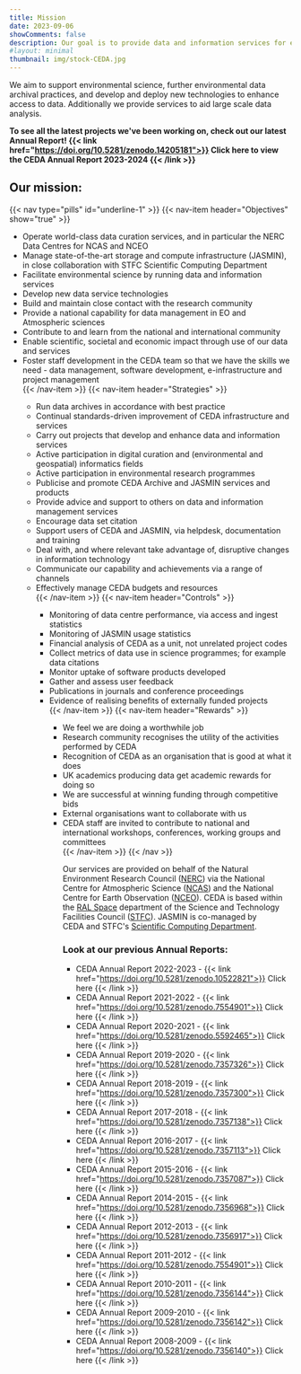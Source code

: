 ```yaml
---
title: Mission
date: 2023-09-06
showComments: false
description: Our goal is to provide data and information services for environmental science
#layout: minimal
thumbnail: img/stock-CEDA.jpg
---
```


We aim to support environmental science, further environmental data archival practices, and develop and deploy new technologies to enhance access to data. Additionally we provide services to aid large scale data analysis.

**To see all the latest projects we've been working on, check out our latest Annual Report! {{< link href="https://doi.org/10.5281/zenodo.14205181">}} Click here to view the CEDA Annual Report 2023-2024 {{< /link >}}**

## Our mission:

{{< nav type="pills" id="underline-1" >}}
  {{< nav-item header="Objectives" show="true" >}}
    <ul><li>Operate world-class data curation services, and in particular the NERC Data Centres for NCAS and NCEO</li><li>Manage state-of-the-art storage and compute infrastructure (JASMIN), in close collaboration with STFC Scientific Computing Department</li>
    <li>Facilitate environmental science by running data and information services</li>
    <li>Develop new data service technologies</li>
    <li>Build and maintain close contact with the research community</li>
    <li>Provide a national capability for data management in EO and Atmospheric sciences</li>
    <li>Contribute to and learn from the national and international community</li>
    <li>Enable scientific, societal and economic impact through use of our data and services</li>
    <li>Foster staff development in the CEDA team so that we have the skills we need - data management, software development, e-infrastructure and project management </li>
  {{< /nav-item >}}
  {{< nav-item header="Strategies" >}}
    <ul><li>Run data archives in accordance with best practice</li>
    <li>Continual standards-driven improvement of CEDA infrastructure and services</li>
    <li>Carry out projects that develop and enhance data and information services</li>
    <li>Active participation in digital curation and (environmental and geospatial) informatics fields</li>
    <li>Active participation in environmental research programmes</li>
    <li>Publicise and promote CEDA Archive and JASMIN services and products</li>
    <li>Provide advice and support to others on data and information management services</li>
    <li>Encourage data set citation</li>
    <li>Support users of CEDA and JASMIN, via helpdesk, documentation and training</li>
    <li>Deal with, and where relevant take advantage of, disruptive changes in information technology</li>
    <li>Communicate our capability and achievements via a range of channels</li>
    <li>Effectively manage CEDA budgets and resources</li>
  {{< /nav-item >}}
  {{< nav-item header="Controls" >}}
    <ul><li>Monitoring of data centre performance, via access and ingest statistics</li>
    <li>Monitoring of JASMIN usage statistics</li>
    <li>Financial analysis of CEDA as a unit, not unrelated project codes</li>
    <li>Collect metrics of data use in science programmes; for example data citations</li>
    <li>Monitor uptake of software products developed</li>
    <li>Gather and assess user feedback</li>
    <li>Publications in journals and conference proceedings</li>
    <li>Evidence of realising benefits of externally funded projects</li>
  {{< /nav-item >}}
  {{< nav-item header="Rewards" >}}
    <ul><li>We feel we are doing a worthwhile job</li>
    <li>Research community recognises the utility of the activities performed by CEDA</li>
    <li>Recognition of CEDA as an organisation that is good at what it does</li>
    <li>UK academics producing data get academic rewards for doing so</li>
    <li>We are successful at winning funding through competitive bids</li>
    <li>External organisations want to collaborate with us</li>
    <li>CEDA staff are invited to contribute to national and international workshops, conferences, working groups and committees</li>
  {{< /nav-item >}}
{{< /nav >}}

<p class="p1">Our services are provided on behalf of the Natural Environment Research Council (<a href="https://nerc.ukri.org/">NERC</a>) via the National Centre for Atmospheric Science (<a href="https://ncas.ac.uk/en/">NCAS</a>) and the National Centre for Earth Observation (<a href="https://www.nceo.ac.uk/">NCEO</a>). CEDA is based within the&nbsp;<a href="http://www.stfc.ac.uk/ralspace/default.aspx"><span class="s1">RAL Space</span></a>&nbsp;department of the&nbsp;<span class="s1">Science and Technology Facilities Council</span>&nbsp;(<a href="https://stfc.ukri.org/">STFC</a>).&nbsp;JASMIN is co-managed by CEDA&nbsp;and STFC's <a href="https://www.scd.stfc.ac.uk/Pages/home.aspx">Scientific Computing Department</a>.&nbsp;&nbsp;</p>

### Look at our previous Annual Reports:

- CEDA Annual Report 2022-2023 - {{< link href="https://doi.org/10.5281/zenodo.10522821">}} Click here {{< /link >}}
- CEDA Annual Report 2021-2022 - {{< link href="https://doi.org/10.5281/zenodo.7554901">}} Click here {{< /link >}}
- CEDA Annual Report 2020-2021 - {{< link href="https://doi.org/10.5281/zenodo.5592465">}} Click here {{< /link >}}
- CEDA Annual Report 2019-2020 - {{< link href="https://doi.org/10.5281/zenodo.7357326">}} Click here {{< /link >}}
- CEDA Annual Report 2018-2019 - {{< link href="https://doi.org/10.5281/zenodo.7357300">}} Click here {{< /link >}}
- CEDA Annual Report 2017-2018 - {{< link href="https://doi.org/10.5281/zenodo.7357138">}} Click here {{< /link >}}
- CEDA Annual Report 2016-2017 - {{< link href="https://doi.org/10.5281/zenodo.7357113">}} Click here {{< /link >}}
- CEDA Annual Report 2015-2016 - {{< link href="https://doi.org/10.5281/zenodo.7357087">}} Click here {{< /link >}}
- CEDA Annual Report 2014-2015 - {{< link href="https://doi.org/10.5281/zenodo.7356968">}} Click here {{< /link >}}
- CEDA Annual Report 2012-2013 - {{< link href="https://doi.org/10.5281/zenodo.7356917">}} Click here {{< /link >}}
- CEDA Annual Report 2011-2012 - {{< link href="https://doi.org/10.5281/zenodo.7554901">}} Click here {{< /link >}}
- CEDA Annual Report 2010-2011 - {{< link href="https://doi.org/10.5281/zenodo.7356144">}} Click here {{< /link >}}
- CEDA Annual Report 2009-2010 - {{< link href="https://doi.org/10.5281/zenodo.7356142">}} Click here {{< /link >}}
- CEDA Annual Report 2008-2009 - {{< link href="https://doi.org/10.5281/zenodo.7356140">}} Click here {{< /link >}}
